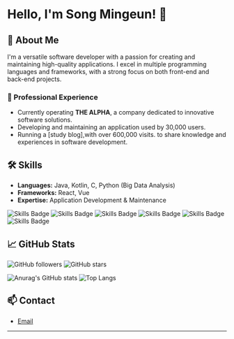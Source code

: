 # Hello, I'm Song Mingeun! 👋

## 🚀 About Me
I'm a versatile software developer with a passion for creating and maintaining high-quality applications. I excel in multiple programming languages and frameworks, with a strong focus on both front-end and back-end projects.

### 💼 Professional Experience
- Currently operating **THE ALPHA**, a company dedicated to innovative software solutions.
- Developing and maintaining an application used by 30,000 users.
- Running a [study blog],with over 600,000 visits. to share knowledge and experiences in software development.

## 🛠 Skills
- **Languages:** Java, Kotlin, C, Python (Big Data Analysis)
- **Frameworks:** React, Vue
- **Expertise:** Application Development & Maintenance

![Skills Badge](https://img.shields.io/badge/Java-ED8B00?style=for-the-badge&logo=java&logoColor=white)
![Skills Badge](https://img.shields.io/badge/Kotlin-0095D5?style=for-the-badge&logo=kotlin&logoColor=white)
![Skills Badge](https://img.shields.io/badge/C-00599C?style=for-the-badge&logo=c&logoColor=white)
![Skills Badge](https://img.shields.io/badge/Python-3776AB?style=for-the-badge&logo=python&logoColor=white)
![Skills Badge](https://img.shields.io/badge/React-61DAFB?style=for-the-badge&logo=react&logoColor=white)
![Skills Badge](https://img.shields.io/badge/Vue-4FC08D?style=for-the-badge&logo=vue.js&logoColor=white)

## 📈 GitHub Stats
![GitHub followers](https://img.shields.io/github/followers/yourusername?style=social)
![GitHub stars](https://img.shields.io/github/stars/yourusername?style=social)

![Anurag's GitHub stats](https://github-readme-stats.vercel.app/api?username=yourusername&show_icons=true&theme=radical)
![Top Langs](https://github-readme-stats.vercel.app/api/top-langs/?username=yourusername&layout=compact&theme=radical)

## 📫 Contact
- [Email](recthealpha@gmail.com)

---

